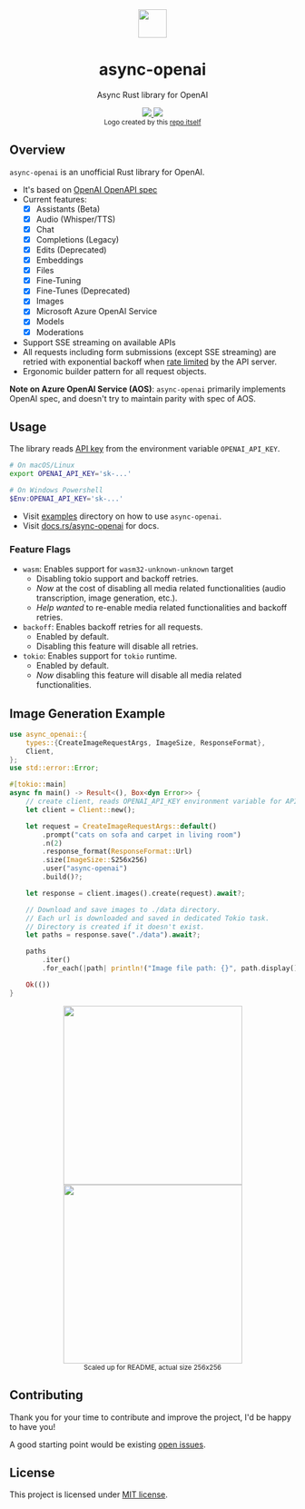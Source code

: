 <div align="center">
  <a href="https://docs.rs/async-openai">
  <img width="50px" src="https://raw.githubusercontent.com/64bit/async-openai/assets/create-image-b64-json/img-1.png" />
  </a>
</div>
<h1 align="center"> async-openai </h1>
<p align="center"> Async Rust library for OpenAI </p>
<div align="center">
    <a href="https://crates.io/crates/async-openai">
    <img src="https://img.shields.io/crates/v/async-openai.svg" />
    </a>
    <a href="https://docs.rs/async-openai">
    <img src="https://docs.rs/async-openai/badge.svg" />
    </a>
</div>
<div align="center">
<sub>Logo created by this <a href="https://github.com/64bit/async-openai/tree/main/examples/create-image-b64-json">repo itself</a></sub>
</div>

## Overview

`async-openai` is an unofficial Rust library for OpenAI.

- It's based on [OpenAI OpenAPI spec](https://github.com/openai/openai-openapi)
- Current features:
  - [x] Assistants (Beta)
  - [x] Audio (Whisper/TTS)
  - [x] Chat
  - [x] Completions (Legacy)
  - [x] Edits (Deprecated)
  - [x] Embeddings
  - [x] Files
  - [x] Fine-Tuning
  - [x] Fine-Tunes (Deprecated)
  - [x] Images
  - [x] Microsoft Azure OpenAI Service
  - [x] Models
  - [x] Moderations
- Support SSE streaming on available APIs
- All requests including form submissions (except SSE streaming) are retried with exponential backoff when [rate limited](https://platform.openai.com/docs/guides/rate-limits) by the API server.
- Ergonomic builder pattern for all request objects.

**Note on Azure OpenAI Service (AOS)**:  `async-openai` primarily implements OpenAI spec, and doesn't try to maintain parity with spec of AOS.

## Usage

The library reads [API key](https://platform.openai.com/account/api-keys) from the environment variable `OPENAI_API_KEY`.

```bash
# On macOS/Linux
export OPENAI_API_KEY='sk-...'
```

```powershell
# On Windows Powershell
$Env:OPENAI_API_KEY='sk-...'
```

- Visit [examples](https://github.com/64bit/async-openai/tree/main/examples) directory on how to use `async-openai`.
- Visit [docs.rs/async-openai](https://docs.rs/async-openai) for docs.

### Feature Flags
- `wasm`: Enables support for `wasm32-unknown-unknown` target
  - Disabling tokio support and backoff retries.
  - _Now_ at the cost of disabling all media related functionalities (audio transcription, image generation, etc.).
  - _Help wanted_ to re-enable media related functionalities and backoff retries.
- `backoff`: Enables backoff retries for all requests.
  - Enabled by default.
  - Disabling this feature will disable all retries.
- `tokio`: Enables support for `tokio` runtime.
  - Enabled by default.
  - _Now_ disabling this feature will disable all media related functionalities.

## Image Generation Example

```rust
use async_openai::{
    types::{CreateImageRequestArgs, ImageSize, ResponseFormat},
    Client,
};
use std::error::Error;

#[tokio::main]
async fn main() -> Result<(), Box<dyn Error>> {
    // create client, reads OPENAI_API_KEY environment variable for API key.
    let client = Client::new();

    let request = CreateImageRequestArgs::default()
        .prompt("cats on sofa and carpet in living room")
        .n(2)
        .response_format(ResponseFormat::Url)
        .size(ImageSize::S256x256)
        .user("async-openai")
        .build()?;

    let response = client.images().create(request).await?;

    // Download and save images to ./data directory.
    // Each url is downloaded and saved in dedicated Tokio task.
    // Directory is created if it doesn't exist.
    let paths = response.save("./data").await?;

    paths
        .iter()
        .for_each(|path| println!("Image file path: {}", path.display()));

    Ok(())
}
```

<div align="center">
  <img width="315" src="https://raw.githubusercontent.com/64bit/async-openai/assets/create-image/img-1.png" />
  <img width="315" src="https://raw.githubusercontent.com/64bit/async-openai/assets/create-image/img-2.png" />
  <br/>
  <sub>Scaled up for README, actual size 256x256</sub>
</div>

## Contributing

Thank you for your time to contribute and improve the project, I'd be happy to have you!

A good starting point would be existing [open issues](https://github.com/64bit/async-openai/issues).


## License

This project is licensed under [MIT license](https://github.com/64bit/async-openai/blob/main/LICENSE).
